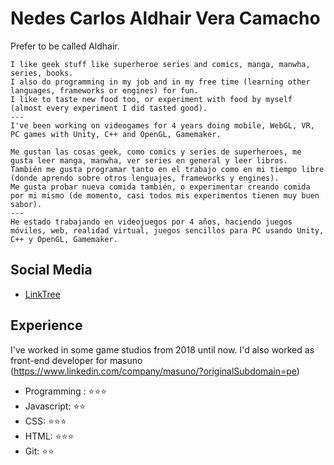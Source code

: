# Nedes Carlos Aldhair Vera Camacho
Prefer to be called Aldhair.

```
I like geek stuff like superheroe series and comics, manga, manwha, series, books.
I also do programming in my job and in my free time (learning other languages, frameworks or engines) for fun.
I like to taste new food too, or experiment with food by myself (almost every experiment I did tasted good).
---
I've been working on videogames for 4 years doing mobile, WebGL, VR, PC games with Unity, C++ and OpenGL, Gamemaker.

```

```
Me gustan las cosas geek, como comics y series de superheroes, me gusta leer manga, manwha, ver series en general y leer libros.
También me gusta programar tanto en el trabajo como en mi tiempo libre (donde aprendo sobre otros lenguajes, frameworks y engines).
Me gusta probar nueva comida también, o experimentar creando comida por mi mismo (de momento, casi todos mis experimentos tienen muy buen sabor).
---
He estado trabajando en videojuegos por 4 años, haciendo juegos móviles, web, realidad virtual, juegos sencillos para PC usando Unity, C++ y OpenGL, Gamemaker.

```


## Social Media
- [LinkTree](https://linktr.ee/aldhairvera)

## Experience
I've worked in some game studios from 2018 until now.
I'd also worked as front-end developer for masuno (https://www.linkedin.com/company/masuno/?originalSubdomain=pe) 

- Programming : ⭐️⭐️⭐️
- Javascript: ⭐️⭐️
- CSS: ⭐️⭐️⭐️
- HTML: ⭐️⭐️⭐️
- Git: ⭐️⭐️

